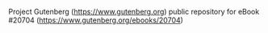 Project Gutenberg (https://www.gutenberg.org) public repository for eBook #20704 (https://www.gutenberg.org/ebooks/20704)
